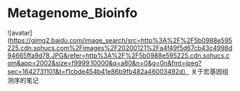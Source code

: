 # Metagenome_Bioinfo
![avatar](https://gimg2.baidu.com/image_search/src=http%3A%2F%2F5b0988e595225.cdn.sohucs.com%2Fimages%2F20200121%2Fa4f49f5d67cb43c4998d94665ffa9d78.JPG&refer=http%3A%2F%2F5b0988e595225.cdn.sohucs.com&app=2002&size=f9999,10000&q=a80&n=0&g=0n&fmt=jpeg?sec=1642731101&t=f1cbde454b41e86b9fb482a46003492d）
关于宏基因组测序的笔记
